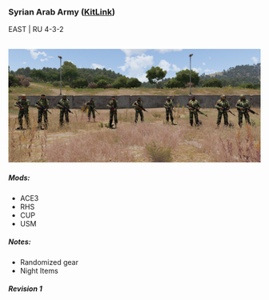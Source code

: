 ### Syrian Arab Army ([KitLink](https://raw.githubusercontent.com/rempopo/Gear_Kits_Collection/master/East/Syrian%20Arab%20Army/Kits%20Syrian%20Arab%20Army.sqf))
EAST | RU 4-3-2

<br />
<img src="https://raw.githubusercontent.com/rempopo/Gear_Kits_Collection/master/East/Syrian%20Arab%20Army/overview_syrians.jpg" />

##### Mods:
- ACE3
- RHS
- CUP
- USM

##### Notes:
- Randomized gear
- Night Items

##### Revision 1
